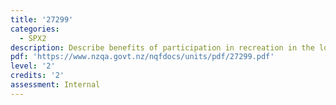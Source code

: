 ```yaml
---
title: '27299'
categories:
  - SPX2
description: Describe benefits of participation in recreation in the local community
pdf: 'https://www.nzqa.govt.nz/nqfdocs/units/pdf/27299.pdf'
level: '2'
credits: '2'
assessment: Internal
---
```


